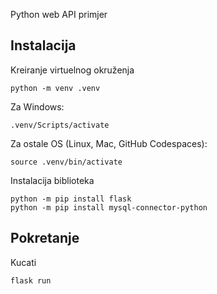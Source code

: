 Python web API primjer

## Instalacija

Kreiranje virtuelnog okruženja

    python -m venv .venv

Za Windows:

    .venv/Scripts/activate

Za ostale OS (Linux, Mac, GitHub Codespaces):

	source .venv/bin/activate

Instalacija biblioteka

    python -m pip install flask
    python -m pip install mysql-connector-python

## Pokretanje

Kucati

    flask run
